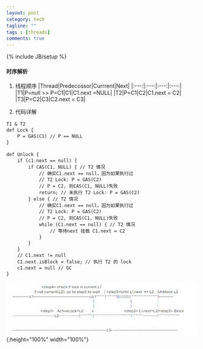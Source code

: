 ```yaml
---
layout: post
category: tech
tagline: ""
tags : [threads]
comments: true
---
```

{% include JB/setup %}

#### 时序解析

1. 线程顺序
|Thread|Predecossor|Currrent|Next|
|:---:|:---:|:---:|:---:|
|T1|P=null >> P=C1|C1|C1.next =NULL|
|T2|P=C1|C2|C1.next = C2|
|T3|P=C2|C3|C2.next = C3|
  
    
2. 代码详解
```
T1 & T2
def Lock {
    P = GAS(C1) // P == NULL
}

def Unlock {
    if (c1.next == null) {
        if CAS(C1, NULL) { // T2 情况
            // 确实C1.next == null，因为如果执行过
            // T2 Lock: P = GAS(C2)
            // P = C2, 则CAS(C1, NULL)失败
            return; // 未执行 T2 Lock: P = GAS(C2)
        } else { // T2 情况
            // 确实C1.next == null，因为如果执行过
            // T2 Lock: P = GAS(C2)
            // P = C2, 则CAS(C1, NULL)失败
            while (C1.next == null) { // T2 情况
                // 等待next 挂载 C1.next = C2
            }
        }
    }
    // C1.next != null
    C1.next.isBlock = false; // 执行 T2 的 lock
    c1.next = null // GC
}
```

 ![MSC Node 时序图](/resources/images/2018/4/2-MCSNode.png){:height="100%" width="100%"}  
